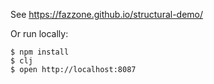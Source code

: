 See https://fazzone.github.io/structural-demo/

Or run locally:
```
$ npm install
$ clj
$ open http://localhost:8087
```
